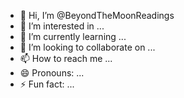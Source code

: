 - 👋 Hi, I’m @BeyondTheMoonReadings
- 👀 I’m interested in ...
- 🌱 I’m currently learning ...
- 💞️ I’m looking to collaborate on ...
- 📫 How to reach me ...
- 😄 Pronouns: ...
- ⚡ Fun fact: ...

<!---
BeyondTheMoonReadings/BeyondTheMoonReadings is a ✨ special ✨ repository because its `README.md` (this file) appears on your GitHub profile.
You can click the Preview link to take a look at your changes.
--->
